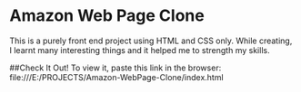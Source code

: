 # Amazon Web Page Clone 

This is a purely front end project using HTML and CSS only. 
While creating, I learnt many interesting things and it helped me to strength my skills. 

##Check It Out!
To view it, paste this link in the browser:
file:///E:/PROJECTS/Amazon-WebPage-Clone/index.html